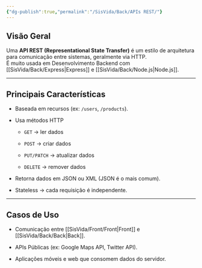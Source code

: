 ```yaml
---
{"dg-publish":true,"permalink":"/SisVida/Back/APIs REST/"}
---
```


## Visão Geral

Uma **API REST (Representational State Transfer)** é um estilo de arquitetura para comunicação entre sistemas, geralmente via HTTP.  
É muito usada em Desenvolvimento Backend com [[SisVida/Back/Express\|Express]] e [[SisVida/Back/Node.js\|Node.js]].

---

## Principais Características

- Baseada em recursos (ex: `/users`, `/products`).
    
- Usa métodos HTTP
    
    - `GET` → ler dados
        
    - `POST` → criar dados
        
    - `PUT/PATCH` → atualizar dados
        
    - `DELETE` → remover dados
        
- Retorna dados em JSON ou XML (JSON é o mais comum).
    
- Stateless → cada requisição é independente.
    

---

## Casos de Uso

- Comunicação entre [[SisVida/Front/Front\|Front]] e [[SisVida/Back/Back\|Back]].
    
- APIs Públicas (ex: Google Maps API, Twitter API).
    
- Aplicações móveis e web que consomem dados do servidor.
